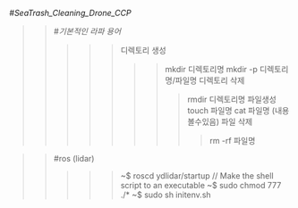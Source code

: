 #_SeaTrash_Cleaning_Drone_CCP_

>>#_기본적인 라파 용어_
>>>>>디렉토리 생성
>>>>>>>mkdir 디렉토리명  mkdir -p 디렉토리명/파일명
>>>>>디렉토리 삭제 
>>>>>>>>rmdir 디렉토리명
>>>>>파일생성
>>>>>>>>touch 파일명  cat 파일명 (내용볼수있음)
>>>>>파일 삭제
>>>>>>>>>rm -rf 파일명

>>#ros (lidar)
>>>>>    ~$ roscd ydlidar/startup	      // Make the shell script to an executable
	      ~$ sudo chmod 777 ./*
	      ~$ sudo sh initenv.sh
